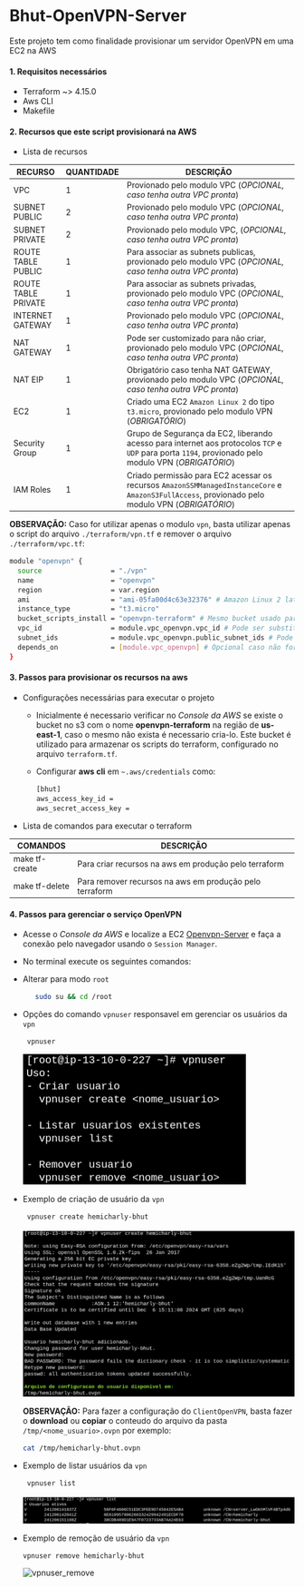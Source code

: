 # Bhut-OpenVPN-Server

Este projeto tem como finalidade provisionar um servidor OpenVPN em uma EC2 na AWS

#### 1. Requisitos necessários

- Terraform ~> 4.15.0
- Aws CLI
- Makefile

#### 2. Recursos que este script provisionará na AWS

* Lista de recursos

| RECURSO             | QUANTIDADE | DESCRIÇÃO                                                                                                                                            | 
|---------------------|------------|------------------------------------------------------------------------------------------------------------------------------------------------------|
| VPC                 | 1          | Provionado pelo modulo VPC (*OPCIONAL, caso tenha outra VPC pronta*)                                                                                 |
| SUBNET PUBLIC       | 2          | Provionado pelo modulo VPC (*OPCIONAL, caso tenha outra VPC pronta*)                                                                                                              |  
| SUBNET PRIVATE      | 2          | Provionado pelo modulo VPC, (*OPCIONAL, caso tenha outra VPC pronta*)                                                                                                             |  
| ROUTE TABLE PUBLIC  | 1          | Para associar as subnets publicas, provionado pelo modulo VPC (*OPCIONAL, caso tenha outra VPC pronta*)                                                                           |  
| ROUTE TABLE PRIVATE | 1          | Para associar as subnets privadas, provionado pelo modulo VPC (*OPCIONAL, caso tenha outra VPC pronta*)                                                                           |  
| INTERNET GATEWAY    | 1          | Provionado pelo modulo VPC (*OPCIONAL, caso tenha outra VPC pronta*)                                                                                                              |  
| NAT GATEWAY         | 1          | Pode ser customizado para não criar, provionado pelo modulo VPC (*OPCIONAL, caso tenha outra VPC pronta*)                                                                         |  
| NAT EIP             | 1          | Obrigatório caso tenha NAT GATEWAY, provionado pelo modulo VPC (*OPCIONAL, caso tenha outra VPC pronta*)                                                                          |  
| EC2                 | 1          | Criado uma EC2  `Amazon Linux 2` do tipo `t3.micro`, provionado pelo modulo VPN (*OBRIGATÓRIO*)                                                      |  
| Security Group      | 1          | Grupo de Segurança da EC2, liberando acesso para internet aos protocolos `TCP` e `UDP` para porta `1194`, provionado pelo modulo VPN (*OBRIGATÓRIO*) |  
| IAM Roles           | 1          | Criado permissão para EC2 acessar os recursos `AmazonSSMManagedInstanceCore` e `AmazonS3FullAccess`, provionado pelo modulo VPN (*OBRIGATÓRIO*)      |  

**OBSERVAÇÃO:** Caso for utilizar apenas o modulo `vpn`, basta utilizar apenas o script do arquivo `./terraform/vpn.tf` e remover o arquivo `./terraform/vpc.tf`:
```bash
module "openvpn" {
  source                 = "./vpn"
  name                   = "openvpn"
  region                 = var.region
  ami                    = "ami-05fa00d4c63e32376" # Amazon Linux 2 latest version
  instance_type          = "t3.micro"
  bucket_scripts_install = "openvpn-terraform" # Mesmo bucket usado para armazenar os script do terraform
  vpc_id                 = module.vpc_openvpn.vpc_id # Pode ser substituido por id de uma VPC existente, caso não for utilizar o provisionamento da VPC 
  subnet_ids             = module.vpc_openvpn.public_subnet_ids # Pode ser substituido por ids de subnets publicas existente, caso não for utilizar o provisionamento da VPC 
  depends_on             = [module.vpc_openvpn] # Opcional caso não for utilizar o provisionamento da VPC
}
```

#### 3. Passos para provisionar os recursos na aws

* Configurações necessárias para executar o projeto

    * Inicialmente é necessario verificar no *Console da AWS* se existe o bucket no s3 com o nome **openvpn-terraform**
      na região de **us-east-1**, caso o mesmo não exista é necessario cria-lo. Este bucket é utilizado para armazenar
      os scripts do terraform, configurado no arquivo `terraform.tf`.

    * Configurar **aws cli** em `~.aws/credentials` como:

        ```bash
        [bhut]
        aws_access_key_id =
        aws_secret_access_key =
        ```

* Lista de comandos para executar o terraform

| COMANDOS         | DESCRIÇÃO                                                  | 
|------------------|------------------------------------------------------------|
| make tf-create   | Para criar recursos na aws em produção pelo terraform      |
| make tf-delete   | Para remover recursos na aws em produção pelo terraform    |   

#### 4. Passos para gerenciar o serviço OpenVPN

* Acesse o *Console da AWS* e localize a EC2 [Openvpn-Server](https://us-east-1.console.aws.amazon.com/ec2/home?region=us-east-1#Instances:instanceState=running) e faça a conexão pelo navegador usando o `Session Manager`.
* No terminal execute os seguintes comandos:
 * Alterar para modo `root` 
     ```bash
        sudo su && cd /root
      ```
 * Opções do comando `vpnuser` responsavel em gerenciar os usuários da `vpn`
   ```bash
    vpnuser
   ```
   <img src="commands_vpnuser.png"  alt="commands_vpnuser"/>

 * Exemplo de criação de usuário da `vpn`
   ```bash
    vpnuser create hemicharly-bhut
   ```
   <img src="vpnuser_create.png"  alt="vpnuser_create"/>
   
   **OBSERVAÇÃO:** Para fazer a configuração do `ClientOpenVPN`, basta fazer o **download** ou **copiar** o conteudo do arquivo da pasta `/tmp/<nome_usuario>.ovpn` por exemplo:
   ```bash
   cat /tmp/hemicharly-bhut.ovpn
   ```
   
 * Exemplo de listar usuários da `vpn`
   ```bash
    vpnuser list
   ```
   <img src="vpnuser_list.png"  alt="vpnuser_list"/>

 * Exemplo de remoção de usuário da `vpn`
    ```bash
    vpnuser remove hemicharly-bhut
   ```
   <img src="vpnuser_remove.png"  alt="vpnuser_remove"/>
